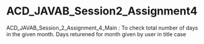 # ACD_JAVAB_Session2_Assignment4
ACD_JAVAB_Session_2_Assignment_4_Main : To check total number of days in the given month.
Days returened for month given by user in title case
